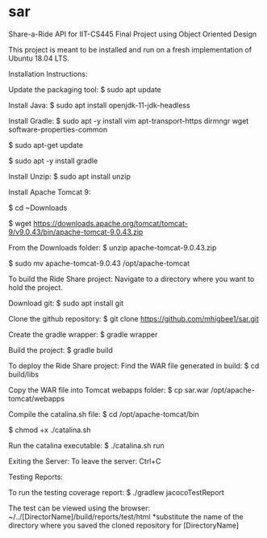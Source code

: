 # sar
Share-a-Ride API for IIT-CS445 Final Project using Object Oriented Design

This project is meant to be installed and run on a fresh implementation of Ubuntu 18.04 LTS.

Installation Instructions:

Update the packaging tool:
$ sudo apt update

Install Java:
$ sudo apt install openjdk-11-jdk-headless

Install Gradle:
$ sudo apt -y install vim apt-transport-https dirmngr wget software-properties-common

$ sudo apt-get update

$ sudo apt -y install gradle


Install Unzip:
$ sudo apt install unzip


Install Apache Tomcat 9:

$ cd ~Downloads

$ wget https://downloads.apache.org/tomcat/tomcat-9/v9.0.43/bin/apache-tomcat-9.0.43.zip


From the Downloads folder:
$ unzip apache-tomcat-9.0.43.zip

$ sudo mv apache-tomcat-9.0.43 /opt/apache-tomcat


To build the Ride Share project:
Navigate to a directory where you want to hold the project.

Download git:
$ sudo apt install git

Clone the github repository:
$ git clone https://github.com/mhigbee1/sar.git

Create the gradle wrapper:
$ gradle wrapper

Build the project:
$ gradle build


To deploy the Ride Share project:
Find the WAR file generated in build:
$ cd build/libs

Copy the WAR file into Tomcat webapps folder:
$ cp sar.war /opt/apache-tomcat/webapps

Compile the catalina.sh file:
$ cd /opt/apache-tomcat/bin

$ chmod +x ./catalina.sh

Run the catalina executable:
$ ./catalina.sh run


Exiting the Server:
To leave the server:
Ctrl+C


Testing Reports:

To run the testing coverage report:
$ ./gradlew jacocoTestReport

The test can be viewed using the browser:
~/../[DirectorName]/build/reports/test/html
*substitute the name of the directory where you saved the cloned repository for [DirectoryName]


